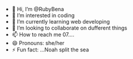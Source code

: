- 👋 Hi, I’m @RubyBena
- 👀 I’m interested in coding
- 🌱 I’m currently learning web developing
- 💞️ I’m looking to collaborate on dufferent things
- 📫 How to reach me 07....
- 😄 Pronouns: she/her
- ⚡ Fun fact: ...Noah split the sea
  

<!---
RubyBena/RubyBena is a ✨ special ✨ repository because its `README.md` (this file) appears on your GitHub profile.
You can click the Preview link to take a look at your changes.
--->
